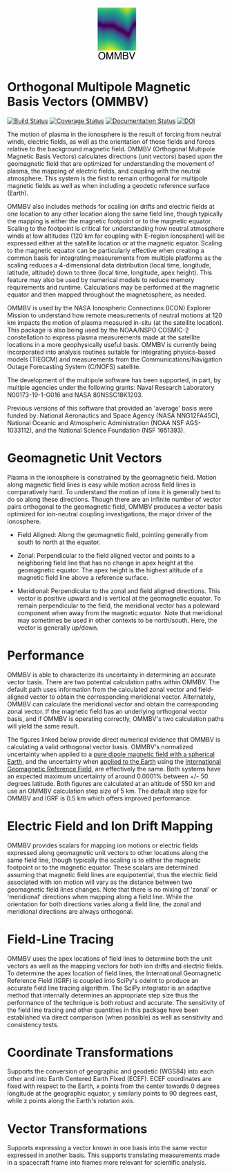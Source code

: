 <div align="center">
        <img height="0" width="0px">
        <img width="20%" src="docs/images/logo_high_res.png" alt="OMMBV" title="OMMBV"</img>
</div>

# Orthogonal Multipole Magnetic Basis Vectors (OMMBV)
[![Build Status](https://github.com/rstoneback/OMMBV/actions/workflows/main.yml/badge.svg)](https://github.com/github/docs/actions/workflows/main.yml/badge.svg)
[![Coverage Status](https://coveralls.io/repos/github/rstoneback/OMMBV/badge.svg?branch=main)](https://coveralls.io/github/rstoneback/OMMBV?branch=main)
[![Documentation Status](https://readthedocs.org/projects/ommbv/badge/?version=latest)](https://ommbv.readthedocs.io/en/latest/?badge=latest)
[![DOI](https://zenodo.org/badge/138220240.svg)](https://zenodo.org/badge/latestdoi/138220240)

The motion of plasma in the ionosphere is the result of forcing from neutral 
winds, electric fields, as well as the orientation of those fields and forces
relative to the background magnetic field. OMMBV (Orthogonal Multipole 
Magnetic Basis Vectors) calculates directions (unit vectors) based upon the 
geomagnetic field that are optimized for understanding the movement of plasma,
the mapping of electric fields, and coupling with the neutral atmosphere. 
This system is the first to remain orthogonal for multipole magnetic fields
as well as when including a geodetic reference surface (Earth). 
 
OMMBV also includes methods for scaling ion drifts and electric fields 
at one location to any other location along the same field line, though
typically the mapping is either the magnetic footpoint or to the 
magnetic equator. Scaling to the footpoint is critical for understanding 
how neutral atmosphere winds at low altitudes (120 km for coupling with
E-region ionosphere) will be 
expressed either at the satellite location or at the magnetic equator. 
Scaling to the magnetic equator can be particularly effective when creating a 
common basis for integrating measurements from multiple platforms as
the scaling reduces a 4-dimensional data distribution (local time,
longitude, latitude, altitude) down to three (local time,
longitude, apex height). This feature may also be used by numerical models
to reduce memory requirements and runtime. Calculations may be performed
at the magnetic equator and then mapped throughout the magnetosphere, as needed.

OMMBV is used by the NASA Ionospheric Connections (ICON) Explorer 
Mission to understand how remote measurements of neutral motions at 120 km 
impacts the motion of plasma measured in-situ (at the satellite location). 
This package is also being used by the NOAA/NSPO COSMIC-2 
constellation to express plasma measurements made at the satellite locations 
in a more geophysically useful basis. OMMBV is currently being incorporated 
into analysis routines suitable for integrating physics-based models (TIEGCM) 
and measurements from the Communications/Navigation Outage Forecasting System 
(C/NOFS) satellite.

The development of the multipole software has been supported, in part, by 
multiple agencies under the following grants:
Naval Research Laboratory N00173-19-1-G016 and NASA 80NSSC18K1203.

Previous versions of this software that provided an 'average' basis were 
funded by: National Aeronautics and Space Agency (NASA NNG12FA45C), 
National Oceanic and Atmospheric Administration (NOAA NSF AGS-1033112), 
and the National Science Foundation (NSF 1651393).

# Geomagnetic Unit Vectors
Plasma in the ionosphere is constrained by the geomagnetic field. Motion 
along magnetic field lines is easy while motion across field lines is 
comparatively hard. To understand the motion of ions it is generally 
best to do so along these directions. Though there are an infinite number
of vector pairs orthogonal to the geomagnetic field, OMMBV produces a vector
basis optimized for ion-neutral coupling investigations, the major driver of
the ionosphere.

 - Field Aligned: Along the geomagnetic field, pointing generally from south 
to north at the equator.

 - Zonal: Perpendicular to the field aligned vector and points to a 
neighboring field line that has no change in apex height at the geomagnetic
equator. The apex height is the highest altitude of a magnetic field
line above a reference surface.

 - Meridional: Perpendicular to the zonal and field aligned directions. 
This vector is positive upward and is vertical at the geomagnetic equator. 
To remain perpendicular to the field, the meridional vector has a poleward 
component when away from the magnetic equator. Note that meridional may 
sometimes be used in other contexts to be north/south. Here, the vector 
is generally up/down.

# Performance
OMMBV is able to characterize its uncertainty in determining an accurate
vector basis. There are two potential calculation paths within OMMBV. The 
default path uses information from the calculated zonal vector and field-aligned
vector to obtain the corresponding meridional vector. Alternately, OMMBV can
calculate the meridional vector and obtain the corresponding zonal vector.
If the magnetic field has an underlying orthogonal vector basis, and if
OMMBV is operating correctly, OMMBV's two calculation paths will 
yield the same result. 

The figures linked below provide direct numerical evidence that OMMBV is calculating
a valid orthogonal vector basis. OMMBV's normalized uncertainty 
when applied to a [pure dipole magnetic field with a spherical Earth](docs/images/dipole_uncertainty.png), and
the uncertainty when [applied to the Earth](docs/images/igrf_uncertainty.png) using the
[International Geomagnetic Reference Field](https://geomag.bgs.ac.uk/research/modelling/IGRF.html),
are effectively the same. Both systems have an expected maximum uncertainty
of around 0.0001% between +/- 50 degrees latitude. Both figures are calculated
at an altitude of 550 km and use an OMMBV calculation step size of 5 km.
The default step size for OMMBV and IGRF is 0.5 km which offers improved 
performance.

# Electric Field and Ion Drift Mapping
OMMBV provides scalars for mapping ion motions or electric fields
expressed along geomagnetic unit vectors to other locations along the
same field line, though typically the scaling is to either the 
magnetic footpoint or to the magnetic equator. 
These scalars are determined assuming that magnetic 
field lines are equipotential, thus the electric field associated with 
ion motion will vary as the distance between two geomagnetic field lines 
changes. Note that there is no mixing of 'zonal' or 'meridional' directions
when mapping along a field line. While the orientation for both directions
varies along a field line, the zonal and meridional directions are always
orthogonal.

# Field-Line Tracing
OMMBV uses the apex locations of field lines to determine both the unit vectors
as well as the mapping vectors for both ion drifts and electric fields.
To determine the apex location of field lines, the International Geomagnetic 
Reference Field (IGRF) is coupled into SciPy's odeint to produce an 
accurate field line tracing algorithm. The SciPy integrator is an adaptive
method that internally determines an appropriate step size thus the 
performance of the technique is both robust and accurate. The sensitivity 
of the field line tracing and other quantities in this package have been 
established via direct comparison (when possible) as well as sensitivity 
and consistency tests.

# Coordinate Transformations
Supports the conversion of geographic and geodetic (WGS84) into each other 
and into Earth Centered Earth Fixed (ECEF). ECEF coordinates are fixed with 
respect to the Earth, x points from the center towards 0 degrees longitude 
at the geographic equator, y similarly points to 90 degrees east, while z 
points along the Earth's rotation axis.

# Vector Transformations
Supports expressing a vector known in one basis into the same vector 
expressed in another basis. This supports translating measurements made in a 
spacecraft frame into frames more relevant for scientific analysis.
